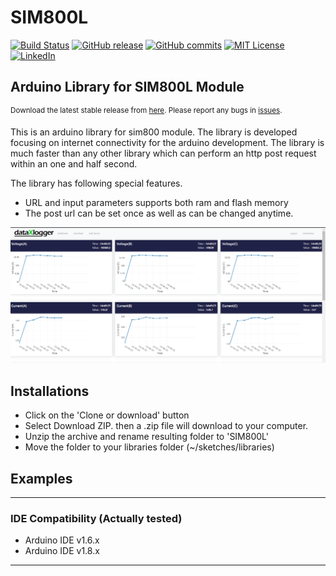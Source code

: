# SIM800L 

<!-- Badges -->
[![Build Status][build-shield]][build-url]
[![GitHub release][release-shield]][release-url]
[![GitHub commits][commits-shield]][commits-url]
[![MIT License][license-shield]][license-url]
[![LinkedIn][linkedin-shield]][linkedin-url]


## Arduino Library for SIM800L Module
<sup> Download the latest stable release from [here][download-latest]. Please report any bugs in [issues][report-bug].</sup>

This is an arduino library for sim800 module. The library is developed focusing on internet connectivity for the arduino development. The library is much faster than any other library which can perform an http post request within an one and half second.

The library has following special features.
- URL and input parameters supports both ram and flash memory 
- The post url can be set once as well as can be changed anytime.


[![Product Name Screen Shot][product-screenshot]](https://example.com)


## Installations
- Click on the 'Clone or download' button
- Select Download ZIP. then a .zip file will download to your computer.
- Unzip the archive and rename resulting folder to 'SIM800L'
- Move the folder to your libraries folder (~/sketches/libraries)

## Examples 

<hr>

### IDE Compatibility (Actually tested)

- Arduino IDE v1.6.x
- Arduino IDE v1.8.x

<hr>



<!-- MARKDOWN LINKS & IMAGES -->
<!-- https://www.markdownguide.org/basic-syntax/#reference-style-links -->
[build-shield]:https://travis-ci.com/shuvangkar/SIM800L.svg?branch=master
[build-url]: https://travis-ci.com/github/shuvangkar/SIM800L

[release-shield]: https://img.shields.io/github/release/shuvangkar/SIM800L.svg
[release-url]: https://github.com/shuvangkar/SIM800L

[commits-shield]: https://img.shields.io/github/commits-since/shuvangkar/SIM800L/v0.1.0
[commits-url]: https://img.shields.io/github/commits-since/shuvangkar/SIM800L/v0.1.0


[license-shield]: https://img.shields.io/github/license/shuvangkar/SIM800L
[license-url]: https://github.com/shuvangkar/SIM800L/blob/master/LICENSE.txt


[linkedin-shield]: https://img.shields.io/badge/-LinkedIn-black.svg?logo=linkedin&colorB=555
[linkedin-url]: https://linkedin.com/in/shuvangkar

<!-- Product Screenshot -->
[product-screenshot]: resources/screenshot1.png

<!-- Download links -->
[download-latest]:https://github.com/shuvangkar/SIM800L/releases/latest
[report-bug]: https://github.com/shuvangkar/SIM800L/issues/new
